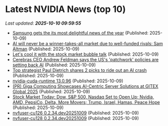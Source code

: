 # Latest NVIDIA News (top 10)
_Last updated: **2025-10-10 09:59:55**_

- [Samsung gets the its most delightful news of the year](https://www.sammobile.com/news/samsung-gets-most-delightful-news-year-nvidia-hbm3e-chips/) (Published: 2025-10-09)
- [AI will never be a winner-takes-all market due to well-funded rivals: Sam Altman](https://economictimes.indiatimes.com/tech/artificial-intelligence/ai-will-never-be-a-winner-takes-all-market-due-to-well-funded-rivals-sam-altman/articleshow/124410581.cms) (Published: 2025-10-09)
- [Let's cool it with the stock market bubble talk](https://www.businessinsider.com/stock-market-bubble-crash-fears-overblown-valuation-metrics-1999-comparison-2025-10) (Published: 2025-10-09)
- [Cerebras CEO Andrew Feldman says the US's 'patchwork' policies are setting back AI](https://www.businessinsider.com/cerebras-ceo-andrew-feldman-china-us-ai-race-energy-2025-10) (Published: 2025-10-09)
- [Top strategist Paul Dietrich shares 2 picks to ride out an AI crash](https://www.businessinsider.com/wedbush-dietrich-ai-boom-stock-market-bubble-recession-gold-utilities-2025-10) (Published: 2025-10-09)
- [nvidia-cuda-runtime 13.0.96](https://pypi.org/project/nvidia-cuda-runtime/13.0.96/) (Published: 2025-10-09)
- [(PR) Giga Computing Showcases AI-Centric Server Solutions at GITEX Global 2025](https://www.techpowerup.com/341732/giga-computing-showcases-ai-centric-server-solutions-at-gitex-global-2025) (Published: 2025-10-09)
- [Stock Market Today: Dow, S&P 500, Nasdaq Set to Open Up; Nvidia, AMD, PepsiCo, Delta, More Movers; Trump, Israel, Hamas, Peace Hope](https://biztoc.com/x/e8bdfe603554989f) (Published: 2025-10-09)
- [nvfuser-cu126 0.2.34.dev20251009](https://pypi.org/project/nvfuser-cu126/0.2.34.dev20251009/) (Published: 2025-10-09)
- [nvfuser-cu128 0.2.34.dev20251009](https://pypi.org/project/nvfuser-cu128/0.2.34.dev20251009/) (Published: 2025-10-09)
